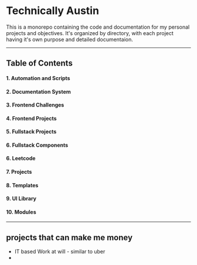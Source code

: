 # Technically Austin
This is a monorepo containing the code and documentation for my personal projects and objectives. It's organized by directory, with each project having it's own purpose and detailed documentaion.

---

## Table of Contents
#### 1. Automation and Scripts
#### 2. Documentation System
#### 3. Frontend Challenges
#### 4. Frontend Projects
#### 5. Fullstack Projects
#### 6. Fullstack Components
#### 6. Leetcode
#### 7. Projects
#### 8. Templates
#### 9. UI Library
#### 10. Modules

---

## projects that can make me money
- IT based Work at will - similar to uber
-














    







